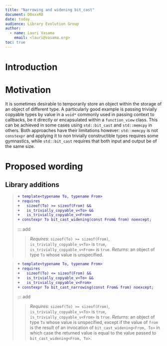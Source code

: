 ```yaml
---
title: "Narrowing and widening bit_cast"
document: D0xxxR0
date: today
audience: Library Evolution Group
author:
  - name: Lauri Vasama
    email: <lauri@vasama.org>
toc: true
---
```


# Introduction

# Motivation

It is sometimes desirable to temporarily store an object within the storage of an object of different type. A particularly good example is passing trivially copyable types by value in a `void*` commonly used in passing context to callbacks, be it directly or encapsulated within a `function_view` class. This can be achieved in some cases using `std::bit_cast` and `std::memcpy` in others. Both approaches have their limitations however: `std::memcpy` is not `constexpr` and applying it to non trivially constructible types requires some gymnastics, while `std::bit_cast` requires that both input and output be of the same size.

# Proposed wording

## Library additions

> ```diff
> + template<typename To, typename From>
> + requires
> +   sizeof(To) >= sizeof(From) &&
> +   is_trivially_copyable_v<To> &&
> +   is_trivially_copyable_v<From>
> + constexpr To bit_cast_widening(const From& from) noexcept;
> ```
> ::: add
>> _Requires_: `sizeof(To) >= sizeof(From)`, `is_trivially_copyable_v<To>` is `true`, `is_trivially_copyable_v<From>` is `true`.
>> _Returns_: an object of type `To` whose value is unspecified.

> ```diff
> + template<typename To, typename From>
> + requires
> +   sizeof(To) <= sizeof(From) &&
> +   is_trivially_copyable_v<To> &&
> +   is_trivially_copyable_v<From>
> + constexpr To bit_cast_narrowing(const From& from) noexcept;
> ```
> ::: add
>> _Requires_: `sizeof(To) >= sizeof(From)`, `is_trivially_copyable_v<To>` is `true`, `is_trivially_copyable_v<From>` is `true`.
>> _Returns_: an object of type `To` whose value is unspecified, except if the value of `from` is the result of an invocation of `bit_cast_widening<From, To>` in which case the returned value is equal to the value passed to `bit_cast_widening<From, To>`.
